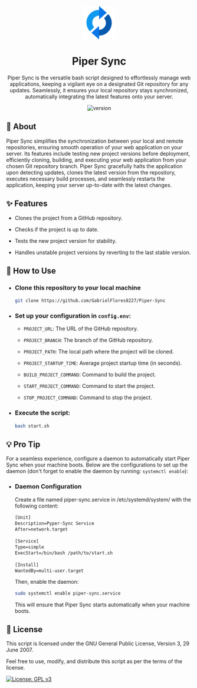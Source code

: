 <div align="center">
  <a href="https://www.gabriel-flores.dev/" target="_blank">
    <img src='https://github.com/GabrielFlores8227/GabrielFlores8227/blob/main/global-assets/Piper-Sync/piper-sync.png' height='90'>
  </a>
</div>

<h1 align="center">
  Piper Sync
</h1>

<p align="center">
  Piper Sync is the versatile bash script designed to effortlessly manage web applications, keeping a vigilant eye on a designated Git 
  repository for any updates. Seamlessly, it ensures your local repository stays synchronized, automatically integrating the latest 
  features onto your server.
</p>

<p align="center">
  <img src="https://img.shields.io/badge/version-1.0.0-blue" alt="version">
</p>

## 📝 About

Piper Sync simplifies the synchronization between your local and remote repositories, ensuring smooth operation of your web application 
on your server. Its features include testing new project versions before deployment, efficiently cloning, building, and executing your 
web application from your chosen Git repository branch. Piper Sync gracefully halts the application upon detecting updates, clones the 
latest version from the repository, executes necessary build processes, and seamlessly restarts the application, keeping your server 
up-to-date with the latest changes.

## ✨ Features

- Clones the project from a GitHub repository.

- Checks if the project is up to date.

- Tests the new project version for stability.

- Handles unstable project versions by reverting to the last stable version.

## 🔧 How to Use

- ### Clone this repository to your local machine

  ```bash
  git clone https://github.com/GabrielFlores8227/Piper-Sync
  ```

- ### Set up your configuration in `config.env`:

  - `PROJECT_URL`: The URL of the GitHub repository.
  
  - `PROJECT_BRANCH`: The branch of the GitHub repository.
  
  - `PROJECT_PATH`: The local path where the project will be cloned.
  
  - `PROJECT_STARTUP_TIME`: Average project startup time (in seconds).
  
  - `BUILD_PROJECT_COMMAND`: Command to build the project.
  
  - `START_PROJECT_COMMAND`: Command to start the project.
  
  - `STOP_PROJECT_COMMAND`: Command to stop the project.
    
- ### Execute the script:

  ```bash
  bash start.sh
  ```

## 💡 Pro Tip

For a seamless experience, configure a daemon to automatically start Piper Sync when your machine boots. Below are the configurations to set up 
the daemon (don't forget to enable the daemon by running: `systemctl enable`):

- ### Daemon Configuration

  Create a file named piper-sync.service in /etc/systemd/system/ with the following content:
  
  ```servie
  [Unit]
  Description=Pyper-Sync Service
  After=network.target
  
  [Service]
  Type=simple
  ExecStart=/bin/bash /path/to/start.sh
  
  [Install]
  WantedBy=multi-user.target
  ```

  Then, enable the daemon:

  ```bash
  sudo systemctl enable piper-sync.service
  ```

  This will ensure that Piper Sync starts automatically when your machine boots.

## 📖 License

This script is licensed under the GNU General Public License, Version 3, 29 June 2007.

Feel free to use, modify, and distribute this script as per the terms of the license.

[![License: GPL v3](https://img.shields.io/badge/License-GPL%20v3-blue.svg)](https://opensource.org/licenses/GPL-3.0)
